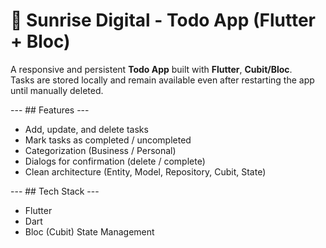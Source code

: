  # 📝 Sunrise Digital - Todo App (Flutter + Bloc)

A responsive and persistent **Todo App** built with **Flutter**, **Cubit/Bloc**.  
Tasks are stored locally and remain available even after restarting the app until manually deleted.

--- ##  Features ---

- Add, update, and delete tasks  
- Mark tasks as completed / uncompleted  
- Categorization (Business / Personal)  
- Dialogs for confirmation (delete / complete)  
- Clean architecture (Entity, Model, Repository, Cubit, State)  

--- ##  Tech Stack ---

- Flutter 
- Dart  
- Bloc (Cubit) State Management  
